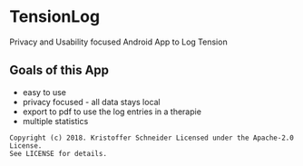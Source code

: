 # TensionLog
Privacy and Usability focused Android App to Log Tension

## Goals of this App
 + easy to use 
 + privacy focused - all data stays local
 + export to pdf to use the log entries in a therapie
 + multiple statistics
 
```
Copyright (c) 2018. Kristoffer Schneider Licensed under the Apache-2.0 License.
See LICENSE for details.
```
